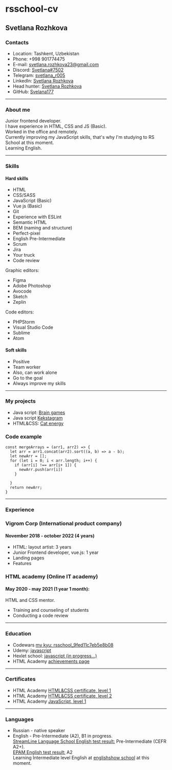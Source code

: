 # rsschool-cv 


## Svetlana Rozhkova


### Contacts  
* Location: Tashkent, Uzbekistan 
* Phone: +998 901774475
* E-mail: svetlana.rozhkova23@gmail.com
* Discord: [Svetlana#7502](https://discordapp.com/users/787989084068380673)
* Telegram: [svetlana_r005](https://t.me/svetlana_r005)
* LinkedIn: [Svetlana Rozhkova](https://www.linkedin.com/in/svetlana-rozhkova-8b998a266/)
* Head hunter: [Svetlana Rozhkova](https://tashkent.hh.uz/resume/fa23c6f1ff08bd5c6a0039ed1f585561756d36)
* GitHub: [Svelana177](https://github.com/Svetlana177)

___

### About me

Junior frontend developer.  
I have experience in HTML, CSS and JS (Basic).  
Worked in the office and remotely.  
Currently improving my JavaScript skills, that's why I'm studying to RS School at this moment.  
Learning English.

___

### Skills

#### Hard skills
* HTML
* CSS/SASS
* JavaScript (Basic)
* Vue js (Basic)
* Git
* Experience with ESLint
* Semantic HTML
* BEM (naming and structure)
* Perfect-pixel
* English Pre-Intermediate 
* Scrum
* Jira
* Your truck
* Code review

Graphic editors:
* Figma
* Adobe Photoshop
* Avocode
* Sketch
* Zeplin

Code editors:
* PHPStorm
* Visual Studio Code
* Sublime
* Atom

#### Soft skills
* Positive
* Team worker
* Also, can work alone
* Go to the goal
* Always improve my skills


---

### My projects
* Java script: [Brain games](https://github.com/Svetlana177/Brain-games)
* Java script [Kekstagram](https://github.com/Svetlana177/441669-kekstagram-24)
* HTML&CSS: [Cat energy](https://github.com/Svetlana177/441669-cat-energy-16)

### Code example
```
const mergeArrays = (arr1, arr2) => {
  let arr = arr1.concat(arr2).sort((a, b) => a - b);
  let newArr = [];
  for (let i = 0; i < arr.length; i++) {
    if (arr[i] !== arr[i+ 1]) {
      newArr.push(arr[i])
    }
    
  }
  return newArr;
}
```
---

### Experience
### Vigrom Corp (International product company)
#### November 2018 - october 2022 (4 years)

* HTML: layout artist:  3 years
* Junior Frontend developer, vue.js: 1 year
* Landing pages
* Features

### HTML academy (Online IT academy)
#### May 2020 - may 2021 (1 year 1 month):
HTML and CSS mentor. 
* Training and counseling of students
* Conducting a code review

---

### Education

* Codewars [my kyu: rsschool_9fed11c7eb5e8b08](https://www.codewars.com/users/rsschool_9fed11c7eb5e8b08)
* Udemy: [javascript](https://www.udemy.com/course/javascript-ru/)  
* Hexlet school: [javascript (in progress...)](https://ru.hexlet.io/u/pro_svet)
* HTML Academy [achievements page](https://htmlacademy.ru/profile/svetlana_r)

---

### Сertificates

* HTML Academy [HTML&CSS certificate, level 1](https://assets.htmlacademy.ru/certificates/intensive/87/441669.pdf?1537527704&_ga=2.198470575.1608082118.1661794698-37578159.1604663947)
* HTML Academy [HTML&CSS certificate, level 2](https://assets.htmlacademy.ru/certificates/intensive/113/441669.pdf?1558552626&_ga=2.169173665.1608082118.1661794698-37578159.1604663947)
* HTML Academy [JavaScript, level 1](https://assets.htmlacademy.ru/certificates/intensive/207/441669.pdf?1637220514&_ga=2.216528405.245294956.1677566033-400497669.1677566029)

---

### Languages

* Russian - native speaker
* English - Pre-Intermediate (A2), B1 in progress.  
  [StreamLine Language School English test result:](https://test.str.by/login/index.php) Pre-Intermediate (CEFR A2+).  
  [EPAM English test result:](https://test.str.by/login/index.php) A2  
  Learning Intermediate level English at [englishshow school](https://englishshow.online) at this moment.
